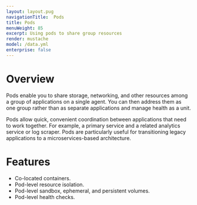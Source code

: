 ```yaml
---
layout: layout.pug
navigationTitle:  Pods
title: Pods
menuWeight: 85
excerpt: Using pods to share group resources
render: mustache
model: /data.yml
enterprise: false
---
```


# Overview
Pods enable you to share storage, networking, and other resources among a group of applications on a single agent. You can then address them as one group rather than as separate applications and manage health as a unit.

Pods allow quick, convenient coordination between applications that need to work together. For example, a primary service and a related analytics service or log scraper. Pods are particularly useful for transitioning legacy applications to a microservices-based architecture.

# Features
- Co-located containers.
- Pod-level resource isolation.
- Pod-level sandbox, ephemeral, and persistent volumes.
- Pod-level health checks. 
